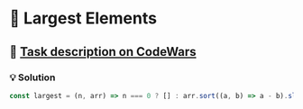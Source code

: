 # 📝 Largest Elements

## 🔗 [Task description on CodeWars](https://www.codewars.com/kata/53d32bea2f2a21f666000256)

### 💡 Solution

```javascript
const largest = (n, arr) => n === 0 ? [] : arr.sort((a, b) => a - b).slice(-n);
```
